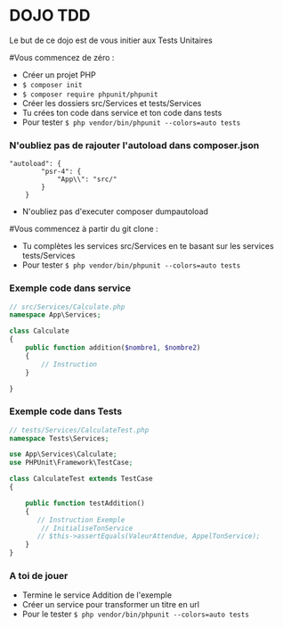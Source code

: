 # DOJO TDD

Le but de ce dojo est de vous initier aux Tests Unitaires

#Vous commencez de zéro :
* Créer un projet PHP
* ```$ composer init ```
* ``$ composer require phpunit/phpunit``
* Créer les dossiers src/Services et tests/Services
* Tu crées ton code dans service et ton code dans tests
* Pour tester ```$ php vendor/bin/phpunit --colors=auto tests```

### N'oubliez pas de rajouter l'autoload dans composer.json
```
"autoload": {
        "psr-4": {
            "App\\": "src/"
        }
    }
```

* N'oubliez pas d'executer composer dumpautoload

#Vous commencez à partir du git clone :
* Tu complètes les services src/Services en te basant sur les services tests/Services
* Pour tester ```$ php vendor/bin/phpunit --colors=auto tests```

### Exemple code dans service

````php
// src/Services/Calculate.php
namespace App\Services;

class Calculate
{
    public function addition($nombre1, $nombre2)
    {
        // Instruction
    }

}
````

### Exemple code dans Tests

````php
// tests/Services/CalculateTest.php
namespace Tests\Services;

use App\Services\Calculate;
use PHPUnit\Framework\TestCase;

class CalculateTest extends TestCase
{

    public function testAddition()
    {
       // Instruction Exemple
        // InitialiseTonService
       // $this->assertEquals(ValeurAttendue, AppelTonService);
    }
}
````

### A toi de jouer

* Termine le service Addition de l'exemple
* Créer un service pour transformer un titre en url
* Pour le tester ```$ php vendor/bin/phpunit --colors=auto tests```
